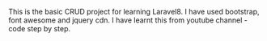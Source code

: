 This is the basic CRUD project for learning Laravel8.
I have used bootstrap, font awesome and jquery cdn. I have learnt this from youtube channel - code step by step.
